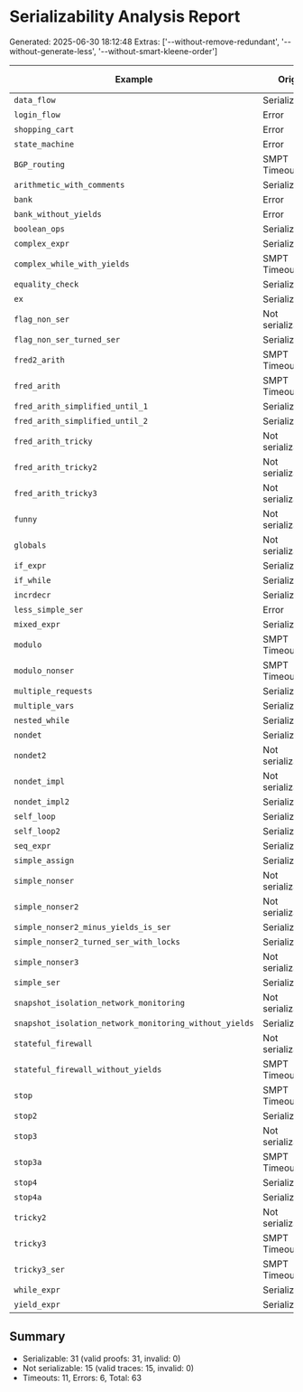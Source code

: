 # Serializability Analysis Report
Generated: 2025-06-30 18:12:48
Extras: ['--without-remove-redundant', '--without-generate-less', '--without-smart-kleene-order']

|Example|Orig|Proof|CPU(s)|Trace|Proof Cert|
|--|--|--|--|--|--|
| `data_flow` |Serializable|Serializable|2.65|N/A|✅|
| `login_flow` |Error|Error|0.09|N/A|N/A|
| `shopping_cart` |Error|Error|0.18|N/A|N/A|
| `state_machine` |Error|Error|0.07|N/A|N/A|
| `BGP_routing` |SMPT Timeout|SMPT Timeout|0.00|N/A|N/A|
| `arithmetic_with_comments` |Serializable|Serializable|0.08|N/A|✅|
| `bank` |Error|Error|13.55|N/A|N/A|
| `bank_without_yields` |Error|Error|167.36|N/A|N/A|
| `boolean_ops` |Serializable|Serializable|0.10|N/A|✅|
| `complex_expr` |Serializable|Serializable|0.08|N/A|✅|
| `complex_while_with_yields` |SMPT Timeout|SMPT Timeout|0.55|N/A|N/A|
| `equality_check` |Serializable|Serializable|0.09|N/A|✅|
| `ex` |Serializable|Serializable|0.88|N/A|✅|
| `flag_non_ser` |Not serializable|Not serializable|0.94|✅|N/A|
| `flag_non_ser_turned_ser` |Serializable|Serializable|0.12|N/A|✅|
| `fred2_arith` |SMPT Timeout|SMPT Timeout|0.00|N/A|N/A|
| `fred_arith` |SMPT Timeout|SMPT Timeout|0.00|N/A|N/A|
| `fred_arith_simplified_until_1` |Serializable|Serializable|10.10|N/A|✅|
| `fred_arith_simplified_until_2` |Serializable|Serializable|78.67|N/A|✅|
| `fred_arith_tricky` |Not serializable|Not serializable|0.89|✅|N/A|
| `fred_arith_tricky2` |Not serializable|Not serializable|0.66|✅|N/A|
| `fred_arith_tricky3` |Not serializable|Not serializable|0.81|✅|N/A|
| `funny` |Not serializable|Not serializable|0.55|✅|N/A|
| `globals` |Not serializable|Not serializable|0.56|✅|N/A|
| `if_expr` |Serializable|Serializable|0.10|N/A|✅|
| `if_while` |Serializable|Serializable|0.11|N/A|✅|
| `incrdecr` |Serializable|Serializable|106.37|N/A|✅|
| `less_simple_ser` |Error|Error|0.11|N/A|N/A|
| `mixed_expr` |Serializable|Serializable|0.10|N/A|✅|
| `modulo` |SMPT Timeout|SMPT Timeout|0.00|N/A|N/A|
| `modulo_nonser` |SMPT Timeout|SMPT Timeout|0.00|N/A|N/A|
| `multiple_requests` |Serializable|Serializable|4.20|N/A|✅|
| `multiple_vars` |Serializable|Serializable|0.11|N/A|✅|
| `nested_while` |Serializable|Serializable|0.10|N/A|✅|
| `nondet` |Serializable|Serializable|0.62|N/A|✅|
| `nondet2` |Not serializable|Not serializable|0.63|✅|N/A|
| `nondet_impl` |Not serializable|Not serializable|0.59|✅|N/A|
| `nondet_impl2` |Serializable|Serializable|31.80|N/A|✅|
| `self_loop` |Serializable|Serializable|0.11|N/A|✅|
| `self_loop2` |Serializable|Serializable|0.16|N/A|✅|
| `seq_expr` |Serializable|Serializable|0.10|N/A|✅|
| `simple_assign` |Serializable|Serializable|0.11|N/A|✅|
| `simple_nonser` |Not serializable|Not serializable|1.07|✅|N/A|
| `simple_nonser2` |Not serializable|Not serializable|0.56|✅|N/A|
| `simple_nonser2_minus_yields_is_ser` |Serializable|Serializable|0.11|N/A|✅|
| `simple_nonser2_turned_ser_with_locks` |Serializable|Serializable|0.91|N/A|✅|
| `simple_nonser3` |Not serializable|Not serializable|0.55|✅|N/A|
| `simple_ser` |Serializable|Serializable|0.10|N/A|✅|
| `snapshot_isolation_network_monitoring` |Not serializable|Not serializable|1.30|✅|N/A|
| `snapshot_isolation_network_monitoring_without_yields` |Serializable|Serializable|140.34|N/A|✅|
| `stateful_firewall` |Not serializable|Not serializable|11.37|✅|N/A|
| `stateful_firewall_without_yields` |SMPT Timeout|SMPT Timeout|0.00|N/A|N/A|
| `stop` |SMPT Timeout|SMPT Timeout|0.61|N/A|N/A|
| `stop2` |Serializable|Serializable|28.31|N/A|✅|
| `stop3` |Not serializable|Not serializable|0.69|✅|N/A|
| `stop3a` |SMPT Timeout|SMPT Timeout|0.69|N/A|N/A|
| `stop4` |Serializable|Serializable|50.44|N/A|✅|
| `stop4a` |Serializable|Serializable|116.78|N/A|✅|
| `tricky2` |Not serializable|Not serializable|5.43|✅|N/A|
| `tricky3` |SMPT Timeout|SMPT Timeout|3.46|N/A|N/A|
| `tricky3_ser` |SMPT Timeout|SMPT Timeout|4.61|N/A|N/A|
| `while_expr` |Serializable|Serializable|0.11|N/A|✅|
| `yield_expr` |Serializable|Serializable|0.11|N/A|✅|

## Summary
- Serializable: 31 (valid proofs: 31, invalid: 0)
- Not serializable: 15 (valid traces: 15, invalid: 0)
- Timeouts: 11, Errors: 6, Total: 63
